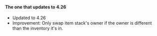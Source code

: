 #### The one that updates to 4.26

* Updated to 4.26
* Improvement: Only swap item stack's owner if the owner is different than the inventory it's in.